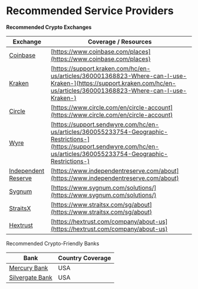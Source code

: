 # Recommended Service Providers

**Recommended Crypto Exchanges**

| Exchange                                                   | Coverage / Resources                                                                                                                                                         |
| ---------------------------------------------------------- | ---------------------------------------------------------------------------------------------------------------------------------------------------------------------------- |
| [Coinbase](https://www.coinbase.com)                       | [https://www.coinbase.com/places](https://www.coinbase.com/places)                                                                                                           |
| [Kraken](https://www.kraken.com/)                          | [https://support.kraken.com/hc/en-us/articles/360001368823-Where-can-I-use-Kraken-](https://support.kraken.com/hc/en-us/articles/360001368823-Where-can-I-use-Kraken-)       |
| [Circle](https://www.circle.com/en/)                       | [https://www.circle.com/en/circle-account](https://www.circle.com/en/circle-account)                                                                                         |
| [Wyre](https://www.sendwyre.com/)                          | [https://support.sendwyre.com/hc/en-us/articles/360055233754-Geographic-Restrictions-](https://support.sendwyre.com/hc/en-us/articles/360055233754-Geographic-Restrictions-) |
| [Independent Reserve](https://www.independentreserve.com/) | [https://www.independentreserve.com/about](https://www.independentreserve.com/about)                                                                                         |
| [Sygnum](https://www.sygnum.com/)                          | [https://www.sygnum.com/solutions/](https://www.sygnum.com/solutions/)                                                                                                       |
| [StraitsX](https://www.straitsx.com/sg)                    | [https://www.straitsx.com/sg/about](https://www.straitsx.com/sg/about)                                                                                                       |
| [Hextrust](https://hextrust.com/)                          | [https://hextrust.com/company/about-us](https://hextrust.com/company/about-us)                                                                                               |

Recommended Crypto-Friendly Banks

| Bank                                           | Country Coverage |
| ---------------------------------------------- | ---------------- |
| [Mercury Bank](https://mercury.com/)           | USA              |
| [Silvergate Bank](https://www.silvergate.com/) | USA              |

